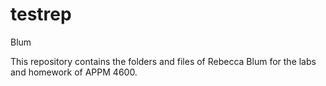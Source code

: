 # testrep
Blum

This repository contains the folders and files of Rebecca Blum for the labs and 
homework of APPM 4600.
